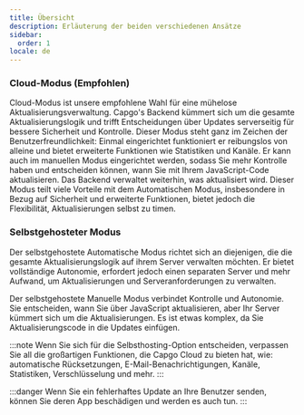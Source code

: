 ```yaml
---
title: Übersicht
description: Erläuterung der beiden verschiedenen Ansätze
sidebar:
  order: 1
locale: de
---
```


### Cloud-Modus (Empfohlen)
Cloud-Modus ist unsere empfohlene Wahl für eine mühelose Aktualisierungsverwaltung. Capgo's Backend kümmert sich um die gesamte Aktualisierungslogik und trifft Entscheidungen über Updates serverseitig für bessere Sicherheit und Kontrolle. Dieser Modus steht ganz im Zeichen der Benutzerfreundlichkeit: Einmal eingerichtet funktioniert er reibungslos von alleine und bietet erweiterte Funktionen wie Statistiken und Kanäle. Er kann auch im manuellen Modus eingerichtet werden, sodass Sie mehr Kontrolle haben und entscheiden können, wann Sie mit Ihrem JavaScript-Code aktualisieren. Das Backend verwaltet weiterhin, was aktualisiert wird. Dieser Modus teilt viele Vorteile mit dem Automatischen Modus, insbesondere in Bezug auf Sicherheit und erweiterte Funktionen, bietet jedoch die Flexibilität, Aktualisierungen selbst zu timen.

### Selbstgehosteter Modus

Der selbstgehostete Automatische Modus richtet sich an diejenigen, die die gesamte Aktualisierungslogik auf ihrem Server verwalten möchten. Er bietet vollständige Autonomie, erfordert jedoch einen separaten Server und mehr Aufwand, um Aktualisierungen und Serveranforderungen zu verwalten.

Der selbstgehostete Manuelle Modus verbindet Kontrolle und Autonomie. Sie entscheiden, wann Sie über JavaScript aktualisieren, aber Ihr Server kümmert sich um die Aktualisierungen. Es ist etwas komplex, da Sie Aktualisierungscode in die Updates einfügen.

:::note 
Wenn Sie sich für die Selbsthosting-Option entscheiden, verpassen Sie all die großartigen Funktionen, die Capgo Cloud zu bieten hat, wie: automatische Rücksetzungen, E-Mail-Benachrichtigungen, Kanäle, Statistiken, Verschlüsselung und mehr.
:::

:::danger
Wenn Sie ein fehlerhaftes Update an Ihre Benutzer senden, können Sie deren App beschädigen und werden es auch tun.
:::